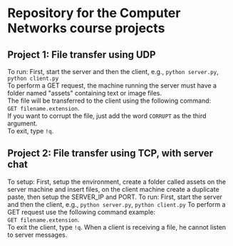 # Repository for the Computer Networks course projects  
## Project 1: File transfer using UDP  
To run: First, start the server and then the client, e.g., `python server.py`, `python client.py`  
To perform a GET request, the machine running the server must have a folder named "assets" containing text or image files.  
The file will be transferred to the client using the following command:  
`GET filename.extension`.  
If you want to corrupt the file, just add the word `CORRUPT` as the third argument.   
To exit, type `!q`.  
## Project 2: File transfer using TCP, with server chat
To setup: First, setup the environment, create a folder called assets on the server machine and insert files, on the client machine create a duplicate paste,
then setup the SERVER_IP and PORT.
To run: First, start the server and then the client, e.g., `python server.py`, `python client.py` 
To perform a GET request use the following command example:  
`GET filename.extension`.  
To exit the client, type `!q`. 
When a client is receiving a file, he cannot listen to server messages.